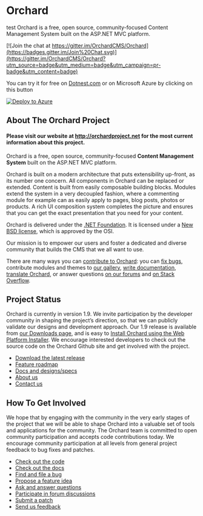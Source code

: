 # Orchard
test
Orchard is a free, open source, community-focused Content Management System built on the ASP.NET MVC platform.

[![Join the chat at https://gitter.im/OrchardCMS/Orchard](https://badges.gitter.im/Join%20Chat.svg)](https://gitter.im/OrchardCMS/Orchard?utm_source=badge&utm_medium=badge&utm_campaign=pr-badge&utm_content=badge)

You can try it for free on [Dotnest.com](https://dotnest.com) or on Microsoft Azure by clicking on this button

[![Deploy to Azure](https://azuredeploy.net/deploybutton.png)](https://ms.portal.azure.com/#create/OutercurveFoundation.OrchardCMS.0.5.9)

## About The Orchard Project

#### Please visit our website at http://orchardproject.net for the most current information about this project.

Orchard is a free, open source, community-focused **Content Management System** built on the ASP.NET MVC platform.

Orchard is built on a modern architecture that puts extensibility up-front, as its number one concern. All components in Orchard can be replaced or extended. Content is built from easily composable building blocks. Modules extend the system in a very decoupled fashion, where a commenting module for example can as easily apply to pages, blog posts, photos or products. A rich UI composition system completes the picture and ensures that you can get the exact presentation that you need for your content.

Orchard is delivered under the [.NET Foundation](http://www.dotnetfoundation.org/orchard). It is licensed under a [New BSD license](http://www.opensource.org/licenses/bsd-license.php), which is approved by the OSI.

Our mission is to empower our users and foster a dedicated and diverse community that builds the CMS that we all want to use.

There are many ways you can [contribute to Orchard](http://orchardproject.net/contribution): you can [fix bugs](https://github.com/OrchardCMS/Orchard/issues), contribute modules and themes to [our gallery](http://gallery.orchardproject.net/), [write documentation](https://github.com/OrchardCMS/OrchardDoc), [translate Orchard](http://orchardproject.net/localize), or answer questions [on our forums](http://orchard.codeplex.com/discussions) and [on Stack Overflow](http://stackoverflow.com/questions/tagged/orchardcms).

## Project Status
Orchard is currently in version 1.9. We invite participation by the developer community in shaping the project’s direction, so that we can publicly validate our designs and development approach. 
Our 1.9 release is available from [our Downloads page](https://github.com/OrchardCMS/Orchard/releases), and is easy to [Install Orchard using the Web Platform Installer](http://www.orchardproject.net/docs/Installing-Orchard.ashx). We encourage interested developers to check out the source code on the Orchard Github site and get involved with the project.

* [Download the latest release](https://github.com/OrchardCMS/Orchard/releases)
* [Feature roadmap](http://www.orchardproject.net/docs/feature-roadmap.ashx)
* [Docs and designs/specs](http://www.orchardproject.net/docs)
* [About us](http://www.orchardproject.net/about)
* [Contact us](mailto:ofeedbk@microsoft.com)

## How To Get Involved
We hope that by engaging with the community in the very early stages of the project that we will be able to shape Orchard into a valuable set of tools and applications for the community.  The Orchard team is committed to open community participation and accepts code contributions today.  We encourage community participation at all levels from general project feedback to bug fixes and patches.  

* [Check out the code](https://github.com/OrchardCMS/Orchard)
* [Check out the docs](http://orchardproject.net/docs)
* [Find and file a bug](https://github.com/OrchardCMS/Orchard/issues)
* [Propose a feature idea](http://orchard.uservoice.com)
* [Ask and answer questions](http://www.orchardproject.net/discussions)
* [Participate in forum discussions](http://orchard.codeplex.com/discussions)
* [Submit a patch](http://www.orchardproject.net/docs/Contributing-patches.ashx)
* [Send us feedback](mailto:ofeedbk@microsoft.com)
